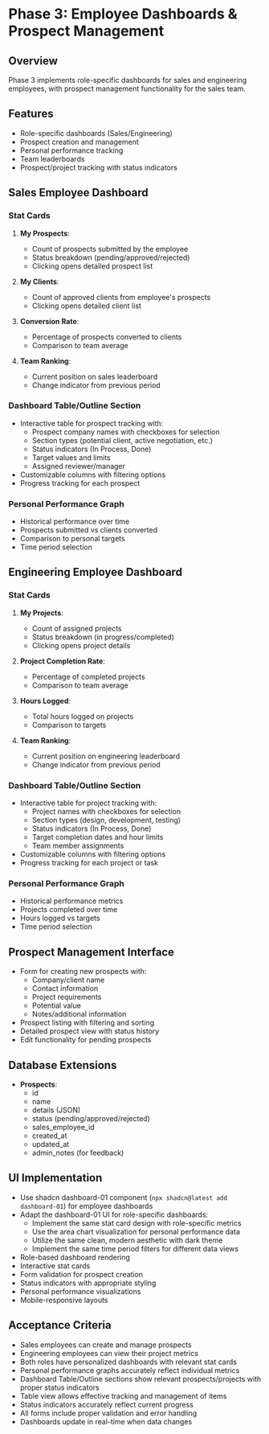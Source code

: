 # Phase 3: Employee Dashboards & Prospect Management

## Overview
Phase 3 implements role-specific dashboards for sales and engineering employees, with prospect management functionality for the sales team.

## Features
- Role-specific dashboards (Sales/Engineering)
- Prospect creation and management
- Personal performance tracking
- Team leaderboards
- Prospect/project tracking with status indicators

## Sales Employee Dashboard
### Stat Cards
1. **My Prospects**:
   - Count of prospects submitted by the employee
   - Status breakdown (pending/approved/rejected)
   - Clicking opens detailed prospect list

2. **My Clients**:
   - Count of approved clients from employee's prospects
   - Clicking opens detailed client list

3. **Conversion Rate**:
   - Percentage of prospects converted to clients
   - Comparison to team average

4. **Team Ranking**:
   - Current position on sales leaderboard
   - Change indicator from previous period

### Dashboard Table/Outline Section
- Interactive table for prospect tracking with:
  - Prospect company names with checkboxes for selection
  - Section types (potential client, active negotiation, etc.)
  - Status indicators (In Process, Done)
  - Target values and limits
  - Assigned reviewer/manager
- Customizable columns with filtering options
- Progress tracking for each prospect

### Personal Performance Graph
- Historical performance over time
- Prospects submitted vs clients converted
- Comparison to personal targets
- Time period selection

## Engineering Employee Dashboard
### Stat Cards
1. **My Projects**:
   - Count of assigned projects
   - Status breakdown (in progress/completed)
   - Clicking opens project details

2. **Project Completion Rate**:
   - Percentage of completed projects
   - Comparison to team average

3. **Hours Logged**:
   - Total hours logged on projects
   - Comparison to targets

4. **Team Ranking**:
   - Current position on engineering leaderboard
   - Change indicator from previous period

### Dashboard Table/Outline Section
- Interactive table for project tracking with:
  - Project names with checkboxes for selection
  - Section types (design, development, testing)
  - Status indicators (In Process, Done)
  - Target completion dates and hour limits
  - Team member assignments
- Customizable columns with filtering options
- Progress tracking for each project or task

### Personal Performance Graph
- Historical performance metrics
- Projects completed over time
- Hours logged vs targets
- Time period selection

## Prospect Management Interface
- Form for creating new prospects with:
  - Company/client name
  - Contact information
  - Project requirements
  - Potential value
  - Notes/additional information
- Prospect listing with filtering and sorting
- Detailed prospect view with status history
- Edit functionality for pending prospects

## Database Extensions
- **Prospects**:
  - id
  - name
  - details (JSON)
  - status (pending/approved/rejected)
  - sales_employee_id
  - created_at
  - updated_at
  - admin_notes (for feedback)

## UI Implementation
- Use shadcn dashboard-01 component (`npx shadcn@latest add dashboard-01`) for employee dashboards
- Adapt the dashboard-01 UI for role-specific dashboards:
  - Implement the same stat card design with role-specific metrics
  - Use the area chart visualization for personal performance data
  - Utilize the same clean, modern aesthetic with dark theme
  - Implement the same time period filters for different data views
- Role-based dashboard rendering
- Interactive stat cards
- Form validation for prospect creation
- Status indicators with appropriate styling
- Personal performance visualizations
- Mobile-responsive layouts

## Acceptance Criteria
- Sales employees can create and manage prospects
- Engineering employees can view their project metrics
- Both roles have personalized dashboards with relevant stat cards
- Personal performance graphs accurately reflect individual metrics
- Dashboard Table/Outline sections show relevant prospects/projects with proper status indicators
- Table view allows effective tracking and management of items
- Status indicators accurately reflect current progress
- All forms include proper validation and error handling
- Dashboards update in real-time when data changes 
